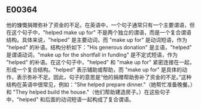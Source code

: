 
## E00364
他的慷慨捐赠弥补了资金的不足。在英语中，一个句子通常只有一个主要谓语，但在这个句子中，"helped make up for" 不是两个独立的谓语，而是一个复合谓语结构。具体来说，"helped" 是主要动词，而 "make up for" 是动词短语，作为 "helped" 的补语。结构分析如下："His generous donation" 是主语，"helped" 是谓语动词，"make up for the shortfall in funding" 是不定式短语，作为 "helped" 的补语。在这个句子中，"helped" 和 "make up for" 紧密连接在一起，形成一个复合结构。"helped" 表示辅助或帮助，而 "make up for" 是具体的动作，表示弥补不足。因此，句子的意思是“他的捐赠帮助弥补了资金的不足。”这种结构在英语中很常见，例如："She helped prepare dinner."（她帮忙准备晚餐。）和 "They helped build the house."（他们帮助建造房子。）在这些句子中，"helped" 和后面的动词短语一起构成了复合谓语。